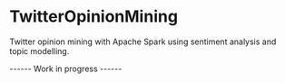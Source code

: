 # TwitterOpinionMining
Twitter opinion mining with Apache Spark using sentiment analysis and topic modelling.

------ Work in progress ------
